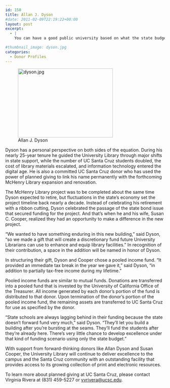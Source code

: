 ```yaml
---
id: 150
title: Allan J. Dyson
#date: 2011-02-09T22:19:22+00:00
layout: post
excerpt:
  - |
    You can have a good public university based on what the state budget is, but you can't have a great public university without having the active involvement of donors in all sorts of areas, donors small and large," said Allan J. Dyson, University Librarian Emeritus of UC Santa Cruz.

#thumbnail_image: dyson.jpg
categories:
  - Donor Profiles
---
```

<figure id="attachment_151" style="width: 300px" class="wp-caption alignright"><img class="size-medium wp-image-151" src="http://live-ucsc-giving.pantheonsite.io/wp-content/uploads/2017/08/dyson-300x218.jpg" alt="dyson.jpg" width="300" height="218" srcset="https://ucsc-giving.lndo.site/wp-content/uploads/2017/08/dyson-300x218.jpg 300w, https://ucsc-giving.lndo.site/wp-content/uploads/2017/08/dyson.jpg 400w" sizes="(max-width: 300px) 100vw, 300px" /><figcaption class="wp-caption-text">Allan J. Dyson</figcaption></figure> 

Dyson has a personal perspective on both sides of the equation. During his nearly 25-year tenure he guided the University Library through major shifts in state support, while the number of UC Santa Cruz students doubled, the cost of library materials escalated, and information technology entered the digital age. He is also a committed UC Santa Cruz donor who has used the power of planned giving to link his name permanently with the forthcoming McHenry Library expansion and renovation.

The McHenry Library project was to be completed about the same time Dyson expected to retire, but fluctuations in the state&#8217;s economy set the project timeline back nearly a decade. Instead of celebrating his retirement with a ribbon cutting, Dyson celebrated the passage of the state bond issue that secured funding for the project. And that&#8217;s when he and his wife, Susan C. Cooper, realized they had an opportunity to make a difference in the new project.

&#8220;We wanted to have something enduring in this new building,&#8221; said Dyson, &#8220;so we made a gift that will create a discretionary fund future University Librarians can use to enhance and equip library facilities.&#8221; In recognition of their contribution, a space in the addition will be named in honor of Dyson.

In structuring their gift, Dyson and Cooper chose a pooled income fund. &#8220;It provided an immediate tax break in the year we gave it,&#8221; said Dyson, &#8220;in addition to partially tax-free income during my lifetime.&#8221;

Pooled income funds are similar to mutual funds. Donations are transferred into a pooled fund that is invested by the University of California Office of the Treasurer. All income generated by each donor&#8217;s portion of the fund is distributed to that donor. Upon termination of the donor&#8217;s portion of the pooled income fund, the remaining assets are transferred to UC Santa Cruz for use as specified by the donor.

&#8220;State schools are always lagging behind in their funding because the state doesn&#8217;t forward fund very much,&#8221; said Dyson. &#8220;They&#8217;ll let you build a building after you&#8217;re bursting at the seams. They&#8217;ll fund the students after they&#8217;re already here. There&#8217;s very little chance to develop excellence under that kind of funding scenario using only the state budget.&#8221;

With support from forward-thinking donors like Allan Dyson and Susan Cooper, the University Library will continue to deliver excellence to the campus and the Santa Cruz community with an outstanding facility that provides access to its growing collection of print and electronic resources.

To learn more about planned giving at UC Santa Cruz, please contact Virginia Rivera at (831) 459-5227 or <vvrivera@ucsc.edu>.